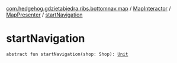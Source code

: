 [com.hedgehog.gdzietabiedra.ribs.bottomnav.map](../../index.md) / [MapInteractor](../index.md) / [MapPresenter](index.md) / [startNavigation](./start-navigation.md)

# startNavigation

`abstract fun startNavigation(shop: Shop): `[`Unit`](https://kotlinlang.org/api/latest/jvm/stdlib/kotlin/-unit/index.html)